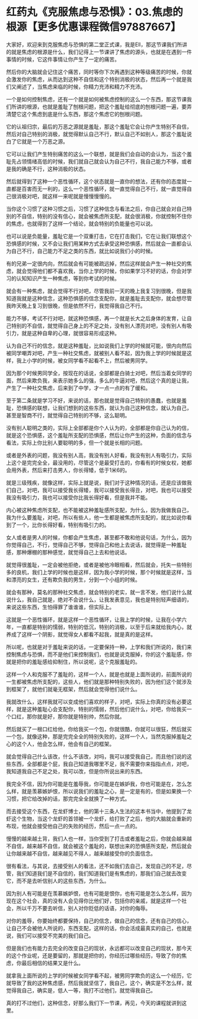 # 红药丸《克服焦虑与恐惧》：03.焦虑的根源【更多优惠课程微信97887667】

大家好，欢迎来到克服焦虑与恐惧的第二堂正式课，我是Ell，那这节课我们所讲的就是焦虑的根源是什么，我们记得上一节课讲了焦虑的源头，也就是在遇到一件事情的时候，它这件事情让你产生了一定的痛苦。

然后你的大脑就会记住这个痛苦，同时等你下次再遇到这种等级痛苦的时候，你就会激发你的焦虑，从而达到这种不自信和这个特别消极的状态，然后再一个就是我们又阐述了，当焦虑来临的时候，你精力充沛和精力不充沛。

一个是如何控制焦虑，还有一个就是如何被焦虑控制的这么一个东西，那这节课我们所讲的根源，也就是羞耻了刨根问题，把这个羞耻给彻底的刨根问题一遍，要弄清楚它这个焦虑到底是什么东西，那这个焦虑它的刨根问题。

它的认祖归宗，最后的万恶之源就是羞耻，那这个羞耻它会让你产生特别不自信，然后对自己特别的消极，就觉得默认自己不行，默认自己不如别人，那这个羞耻说白了它就是一个万恶之源。

它可以让我们产生特别痛苦的这么一个联想，就是我们会自动的会认为，当这个羞耻先占领情绪高低的时候，我们就自己就会认为自己不行，我自己能力不够，或者是我的确是不行，这种消极的状态。

然后就得到了这种一个恶性循环，这个状态就是一直你的想法，还有你的态度就一直都是百害而无一利的，这么一个恶性循环，就一直觉得自己不行，就一直觉得自己很消极对吧，就这样一来呢就是慢慢慢慢的。

当你这个习惯了这种习惯之后，习惯了这种信念与看法之后，你自己就会对自己特别的不自信，特别的没有信心，就会被焦虑所支配，就会很消极，你就控制不住你的焦虑，也就得到了这样一个结论，就会特别的负能量也可以说。

也可以说是负能量，羞耻它是一个双重打击，它在打击我们，它在让我们联想这个恐惧感的时候，又不会让我们用某种方式去承受这种恐惧感，然后就会一直都会认为自己不行，自己能力不足之类的东西，就比如说我们小的时候。

有的兄弟一定很内向，然后就会有可能被疏远掉，然后这样就会产生一种社交的焦虑，就会觉得他们都不喜欢我，当你上学的时候，你如果学习不好的话，你会对学习的认知知识产生一种焦虑，等到你考试的时候。

就会有一种焦虑，就会觉得不行对吧，尽管我前一天的晚上我复习到很晚，但是我知道我就是这种信念，这种恐惧感的信念支配你，就是羞耻去支配你，就会想尽管我昨天晚上复习到很晚，但是依然不行，我觉得我自己不行。

能力不够，考试不行对吧，就这种恐惧感，再一个就是长大之后身体的发育，让自己特别的不自信，就觉得自己身上的不足之处，没有别人漂亮对吧，没有别人有吸引力，就是这种自卑的心理，就很容易形成这种。

认为自己不行的信念，就是这种羞耻，比如说我们上学的时候就可能，很内向然后被同学嘲弄对吧，产生一种社交焦虑，就被别人看不起，因为我上学的时候就是这样，我上小学的时候，被女同学看不起看不上，然后被男同学。

因为那个时候男同学全，按现在的话说，全部都是白骑士对吧，然后当着女同学的面，然后来欺负我，来表示她多么的强，多么的牛逼对吧，然后这个真的是让我，产生了一种社交焦虑，后来到了中学，才一点一点的有了缓和。

至于第二条就是学习不好，来说的话，那也就是觉得自己特别的愚蠢，也就是羞耻，恐惧感的联想，让我们想到的这些东西，就认为自己这种信念，就认为自己，甚至是智商不行，就觉得自己特别的不够，这么聪明。

没有别人聪明之类的，实际上全部都是你个人认为的，全部都是你自己认为的信，就是这个恐惧感，这个羞耻所支配的恐惧感，然后让你产生的这种，负面的信念与看法，实际上你比别人要聪明的多，但一个就是长相的问题。

或者是外表的问题，我没有别人高，我没有别人好看，我没有别人有吸引力，实际上这个是完完全全，最没用的，尽管这个是最受打击的，你看有的时候女权，她都会用外表，然后来打击男人，你长得矮，低于1米6的。

就是三级残疾，就像这样，实际上就是说，我们对于这种情况的话，还是应该做我们自己，对吧，我可以接受我长得矮，我可以接受我长得丑，对吧，我也可以接受我没有吸引力，我也可以接受你比我长得好看，但是我并不能。

内心被这种焦虑所支配，也不能被这种羞耻感所支配，为什么，因为我做我自己，我为什么要羞耻，对吧，所以有些人，他一生都是被焦虑所支配的，就比如说你看到了一个，比你长得好看，特别有吸引力的。

女人或者是男人的时候，你都会产生焦虑，甚至都不敢和他说句话，为什么，因为你觉得自己，不行，觉得自己不够，觉得自己和他上去说话，就觉得是一种羞耻感，那种爆棚的那种感觉，就觉得自己上去和他说话。

就觉得很羞耻，一定会被他拒绝，或者是被他冷眼相看，然后就会，托失一些特别多的良机，我们上学的时候也是这样，因为我小学的时候，那个时候就是这样，当和漂亮的女生，还有欺负我的男生，分到一个小组的时候。

就会有那种，莫名的那种社交焦虑，就会特别的老实，就一言不发，他们说什么就说什么，我自己就是，绝对不会说什么，让我发表意见，我也是特别轻声细语的，来说这些东西，生怕得罪了谁谁谁，但实际上。

这就是一个恶性循环，就是这样一个恶性循环，让我上学的时候，让我在小学六年，一直都是特别的懦弱，特别的低沉，特别的消极，以至于后来就给我内心，就养成了这样一个阴影，就觉得女人都看不起我，就是真的是这样。

所以呢，也就是对于羞耻来说的话，一定要保持一种，上学和我们所说的，我们来控制焦虑与恐惧，而不是他们来控制我们，也就是说克服掉，你的这个羞耻感，你就是把你的羞耻感给抑制住，所以说呢，这个克服羞耻的。

这样一个人和克服不了羞耻的，这样一个人，就是也就是上面所说的，前面所说的一生都被焦虑所支配的，这些人，他们就是那种特别失败的，因为他们这个就涉及到框架了，就他们就毫无框架，然后就会觉得他们说什么。

我就改什么，这样我就可以变成他们喜欢的样子，对吧，实际上你真的没有必要这样，就是这种羞耻心会支配你，特别的懦弱，然后他们说什么，对吧，你给我买一个口红，那你就是好，那你就是特别帅，然后你就。

然后就买了一根口红给他，你给我买一个包，你就很酷，你就可以很狂，然后就买一个包，就像这种，那是完完全全的特别失败的，这样一个人，当然克服掉羞耻之心的这个人，他会怎么样，他会有自己的框架。

就会觉得自己什么该改，什么不该改，对吗，我可以接受我自己，而且他们说的这些东西，全部都是个屁，我自己知道我哪里不足，我不需要你来指指点点，对吧，我知道我自己不足之处，我可以改，但是你所说出来的东西。

我完全不信，因为你可能是在羞辱我，你可能是在嫉妒我，你也可能是在，怎么怎么样，就是羡慕嫉妒恨，所以说我们的羞耻之心，是一定是有的，但是如果换一个习惯，把它给改掉的话，那完完全全就换了一种方式。

而去接受这个东西，在龙虾博士，他的第十三条人生法的这本书当中，他提到了龙虾这个生物，当这个龙虾的首领被一个龙虾，给打败了之后，他的大脑就会重新的布现，他就会接受他自己的失败的经历，然后一点一点的。

慢慢的越来越土背，我们人也一样，当你受到了打击或者羞耻之后，你就会越来越不自信，越来越不自信，就会被这个羞耻的，联想出来的恐惧感所支配，然后就会让你越来越不自信，越来越见不得人，越来越接受你的负面信念。

很有看法，与其说，去接受别人的看法，还不如我们去自己，发现自己的不足，尽管，我们知道我们是不自信的，我们知道我们是有焦虑的，那我们自己就去改变它，而不是去听信别人的这些东西，为什么。

因为别人有可能是在羡慕嫉妒恨，也有可能是恨你，也有可能是怎么怎么样，因为现在这个社会，真的没有人会见得你比他们好，包括你的亲戚，就是这样一个社会，所以千万不要去听信，别人对你贬低的话语，对你的侮辱。

对你的羞辱，你要始终都要保持，自己的信念，做自己的信念，还有自己的信心，让自己不会被他人所说的，东西支配，这样的话，你会活成最真实的自己，也就是说，我们可以接受不完美的我们自己。

但是我们也有能力去完全的改变自己的现状，永远都可以改变自己的现状，那今天的这个作业呢，还是要留的，那就是把你的，你经历过哪些经历，导致了你的焦虑，你最后相信的结果又是什么。

就拿我上面所说的上学的时候被女同学看不起，被男同学欺负的这么一个经历，它就导致了我的这种焦虑感，然后我就坚信了，我自己，这个，确实是不怎么样，就觉得我自己，确实是，低人一等，我打不过他们，就觉得我自己。

真的打不过他们，这种信念，好那么我们下一节课，再见，今天的课程就讲到这里。